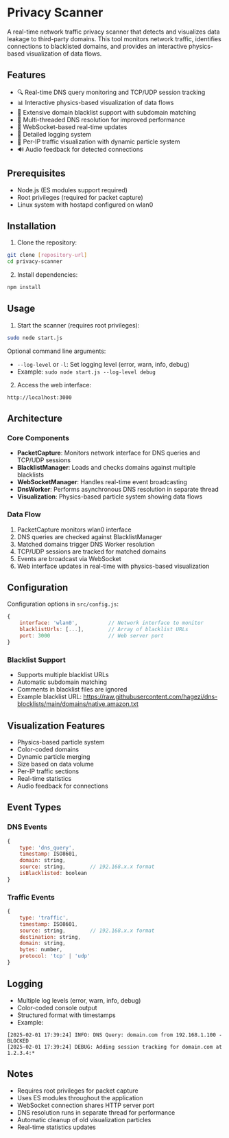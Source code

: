 # Privacy Scanner

A real-time network traffic privacy scanner that detects and visualizes data leakage to third-party domains. This tool monitors network traffic, identifies connections to blacklisted domains, and provides an interactive physics-based visualization of data flows.

## Features

- 🔍 Real-time DNS query monitoring and TCP/UDP session tracking
- 📊 Interactive physics-based visualization of data flows
- 🚫 Extensive domain blacklist support with subdomain matching
- 🔄 Multi-threaded DNS resolution for improved performance
- 📡 WebSocket-based real-time updates
- 📝 Detailed logging system
- 🎯 Per-IP traffic visualization with dynamic particle system
- 🔊 Audio feedback for detected connections

## Prerequisites

- Node.js (ES modules support required)
- Root privileges (required for packet capture)
- Linux system with hostapd configured on wlan0

## Installation

1. Clone the repository:
```bash
git clone [repository-url]
cd privacy-scanner
```

2. Install dependencies:
```bash
npm install
```

## Usage

1. Start the scanner (requires root privileges):
```bash
sudo node start.js
```

Optional command line arguments:
- `--log-level` or `-l`: Set logging level (error, warn, info, debug)
- Example: `sudo node start.js --log-level debug`

2. Access the web interface:
```
http://localhost:3000
```

## Architecture

### Core Components

- **PacketCapture**: Monitors network interface for DNS queries and TCP/UDP sessions
- **BlacklistManager**: Loads and checks domains against multiple blacklists
- **WebSocketManager**: Handles real-time event broadcasting
- **DnsWorker**: Performs asynchronous DNS resolution in separate thread
- **Visualization**: Physics-based particle system showing data flows

### Data Flow

1. PacketCapture monitors wlan0 interface
2. DNS queries are checked against BlacklistManager
3. Matched domains trigger DNS Worker resolution
4. TCP/UDP sessions are tracked for matched domains
5. Events are broadcast via WebSocket
6. Web interface updates in real-time with physics-based visualization

## Configuration

Configuration options in `src/config.js`:
```javascript
{
    interface: 'wlan0',          // Network interface to monitor
    blacklistUrls: [...],        // Array of blacklist URLs
    port: 3000                   // Web server port
}
```

### Blacklist Support

- Supports multiple blacklist URLs
- Automatic subdomain matching
- Comments in blacklist files are ignored
- Example blacklist URL: https://raw.githubusercontent.com/hagezi/dns-blocklists/main/domains/native.amazon.txt

## Visualization Features

- Physics-based particle system
- Color-coded domains
- Dynamic particle merging
- Size based on data volume
- Per-IP traffic sections
- Real-time statistics
- Audio feedback for connections

## Event Types

### DNS Events
```javascript
{
    type: 'dns_query',
    timestamp: ISO8601,
    domain: string,
    source: string,        // 192.168.x.x format
    isBlacklisted: boolean
}
```

### Traffic Events
```javascript
{
    type: 'traffic',
    timestamp: ISO8601,
    source: string,        // 192.168.x.x format
    destination: string,
    domain: string,
    bytes: number,
    protocol: 'tcp' | 'udp'
}
```

## Logging

- Multiple log levels (error, warn, info, debug)
- Color-coded console output
- Structured format with timestamps
- Example:
```
[2025-02-01 17:39:24] INFO: DNS Query: domain.com from 192.168.1.100 - BLOCKED
[2025-02-01 17:39:24] DEBUG: Adding session tracking for domain.com at 1.2.3.4:*
```

## Notes

- Requires root privileges for packet capture
- Uses ES modules throughout the application
- WebSocket connection shares HTTP server port
- DNS resolution runs in separate thread for performance
- Automatic cleanup of old visualization particles
- Real-time statistics updates
